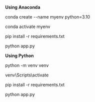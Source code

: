 **Using Anaconda**

conda create --name myenv python=3.10

conda activate myenv

pip install -r requirements.txt

python app.py

**Using Python**

python -m venv venv

venv\Scripts\activate

pip install -r requirements.txt

python app.py
